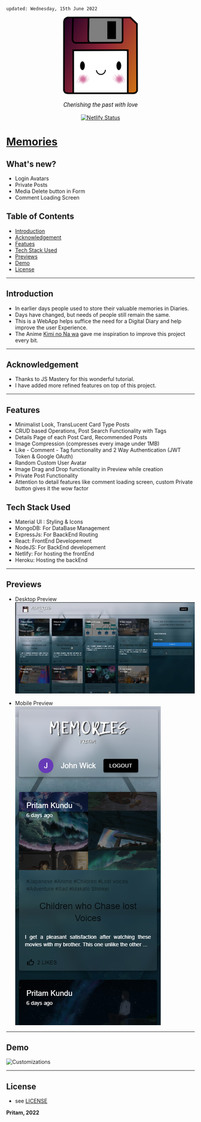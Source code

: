     updated: Wednesday, 15th June 2022

<div align=center>
    <a href="https://memories-pritam.netlify.app/">
        <img width=200 src="assets/icon.png" alt="Euphoria">
    </a>
    <p style="font-family: roboto, calibri; font-size:12pt; font-style:italic"> Cherishing the past with love </p>
    <a href="https://app.netlify.com/sites/memories-pritam/deploys">
    <img src="https://api.netlify.com/api/v1/badges/db24b02d-0b1f-4b4a-a07c-fe3b8318abe7/deploy-status" alt="Netlify Status">
    </a>
</div>

# [Memories](https://memories-pritam.netlify.app)

## What's new?

-   Login Avatars
-   Private Posts
-   Media Delete button in Form
-   Comment Loading Screen

## Table of Contents

-   [Introduction](#introduction)
-   [Acknowledgement](#acknowledgement)
-   [Featues](#features)
-   [Tech Stack Used](#tech-stack-used)
-   [Previews](#previews)
-   [Demo](#demo)
-   [License](#license)

---

## Introduction

-   In earlier days people used to store their valuable memories in Diaries.
-   Days have changed, but needs of people still remain the same.
-   This is a WebApp helps suffice the need for a Digital Diary and help improve the user Experience.
-   The Anime [Kimi no Na wa](https://en.wikipedia.org/wiki/Your_Name) gave me inspiration to improve this project every bit.


---

## Acknowledgement

-   Thanks to JS Mastery for this wonderful tutorial.
-   I have added more refined features on top of this project.

---

## Features

- Minimalist Look, TransLucent Card Type Posts
- CRUD based Operations, Post Search Functionality with Tags
- Details Page of each Post Card, Recommended Posts 
- Image Compression (compresses every image under 1MB)
- Like - Comment - Tag functionality and 2 Way Authentication (JWT Token & Google OAuth)
- Random Custom User Avatar
- Image Drag and Drop functionality in Preview while creation
- Private Post Functionality
- Attention to detail features like comment loading screen, custom Private button gives it the wow factor

## Tech Stack Used

-   Material UI : Styling & Icons
-   MongoDB: For DataBase Management
-   ExpressJs: For BaackEnd Routing
-   React: FrontEnd Developement
-   NodeJS: For BackEnd developement
-   Netlify: For hosting the frontEnd
-   Heroku: Hosting the backEnd

---

## Previews

- Desktop Preview
    ![Desktop-Preview](assets/desktop-preview.png)

-   Mobile Preview  
    ![Mobile-Preview](assets/mobile-preview.png)

---

## Demo

![Customizations](assets/demo.gif)

---
## License

-   see [LICENSE]

**Pritam, 2022**  

[license]: https://github.com/warmachine028/memories/blob/main/LICENSE
